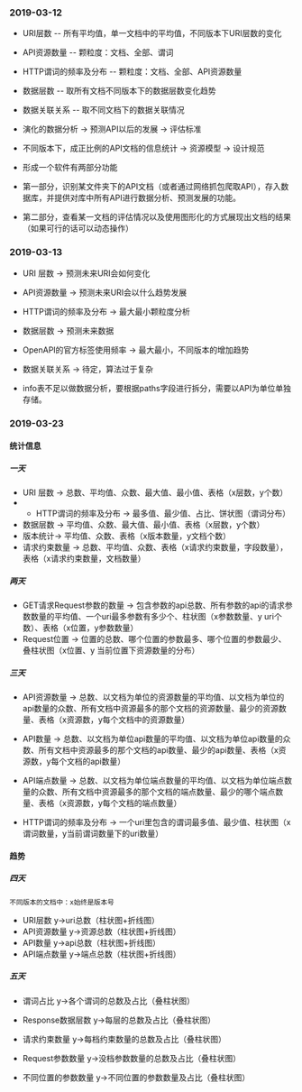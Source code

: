 
### 2019-03-12
* URI层数 -- 所有平均值，单一文档中的平均值，不同版本下URI层数的变化
* API资源数量 -- 颗粒度：文档、全部、谓词
* HTTP谓词的频率及分布 -- 颗粒度：文档、全部、API资源数量
* 数据层数 -- 取所有文档不同版本下的数据层数变化趋势
* 数据关联关系 -- 取不同文档下的数据关联情况

* 演化的数据分析 -> 预测API以后的发展 -> 评估标准
* 不同版本下，成正比例的API文档的信息统计 -> 资源模型 -> 设计规范

* 形成一个软件有两部分功能
* 第一部分，识别某文件夹下的API文档（或者通过网络抓包爬取API），存入数据库，并提供对库中所有API进行数据分析、预测发展的功能。

* 第二部分，查看某一文档的评估情况以及使用图形化的方式展现出文档的结果（如果可行的话可以动态操作）



















### 2019-03-13
* URI 层数 -> 预测未来URI会如何变化

* API资源数量 -> 预测未来URI会以什么趋势发展

* HTTP谓词的频率及分布 -> 最大最小颗粒度分析

* 数据层数 -> 预测未来数据

* OpenAPI的官方标签使用频率 -> 最大最小，不同版本的增加趋势

* 数据关联关系 -> 待定，算法过于复杂

* info表不足以做数据分析，要根据paths字段进行拆分，需要以API为单位单独存储。






















### 2019-03-23

#### 统计信息

##### 一天

* URI 层数 -> 总数、平均值、众数、最大值、最小值、表格（x层数，y个数）
* * HTTP谓词的频率及分布 -> 最多值、最少值、占比、饼状图（谓词分布）
* 数据层数 -> 平均值、众数、最大值、最小值、表格（x层数，y个数）
* 版本统计-> 平均值、众数、表格（x版本数量，y文档个数）
* 请求约束数量 -> 总数、平均值、众数、表格（x请求约束数量，字段数量），表格（x请求约束数量，文档数量）
##### 两天
* GET请求Request参数的数量 -> 包含参数的api总数、所有参数的api的请求参数数量的平均值、一个uri最多参数有多少个、柱状图（x参数数量、y uri个数）、表格（x位置，y参数数量）
* Request位置 -> 位置的总数、哪个位置的参数最多、哪个位置的参数最少、叠柱状图（x位置、y 当前位置下资源数量的分布）

##### 三天

* API资源数量 -> 总数、以文档为单位的资源数量的平均值、以文档为单位的api数量的众数、所有文档中资源最多的那个文档的资源数量、最少的资源数量、表格（x资源数，y每个文档中的资源数量）

* API数量 -> 总数、以文档为单位api数量的平均值、以文档为单位api数量的众数、所有文档中资源最多的那个文档的api数量、最少的api数量、表格（x资源数，y每个文档的api数量）
* API端点数量 -> 总数、以文档为单位端点数量的平均值、以文档为单位端点数量的众数、所有文档中资源最多的那个文档的端点数量、最少的哪个端点数量、表格（x资源数，y每个文档的端点数量）

* HTTP谓词的频率及分布 -> 一个uri里包含的谓词最多值、最少值、柱状图（x 谓词数量，y当前谓词数量下的uri数量）

#### 趋势

##### 四天

`不同版本的文档中：x始终是版本号`

* URI层数 y->uri总数（柱状图+折线图）
* API资源数量 y->资源总数（柱状图+折线图）
* API数量 y->api总数（柱状图+折线图）
* API端点数量  y->端点总数（柱状图+折线图）
##### 五天
* 谓词占比 y->各个谓词的总数及占比（叠柱状图）

* Response数据层数 y->每层的总数及占比（叠柱状图）

* 请求约束数量 y->每档约束数量的总数及占比（叠柱状图）

* Request参数数量 y->没档参数数量的总数及占比（叠柱状图）

* 不同位置的参数数量 y->不同位置的参数数量及占比（叠柱状图）

